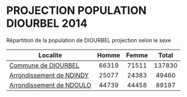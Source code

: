 # PROJECTION POPULATION DIOURBEL 2014
	
Répartition de la population de DIOURBEL projection selon le sexe
	
| Localite  | Homme | Femme | Total |
| --------- |:-----:|:-----:|:-----:|
| [Commune de DIOURBEL](DIOURBEL) | 66319 | 71511 | 137830 |
| [Arrondissement de NDINDY](NDINDY) | 25077 | 24383 | 49460 |
| [Arrondissement de NDOULO](NDOULO) | 44739 | 44458 | 89197 |
